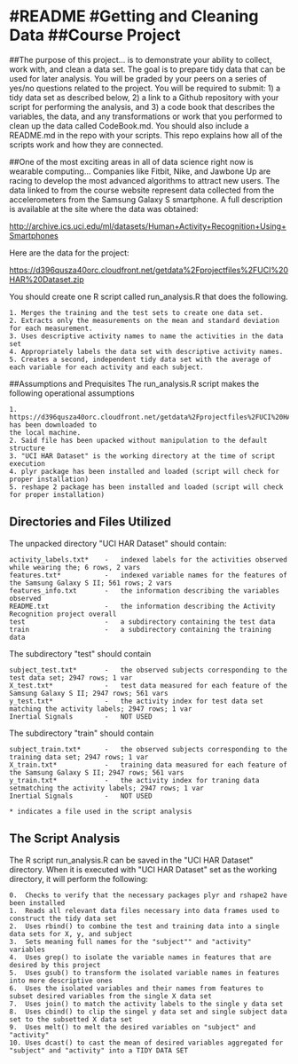 #README
#Getting and Cleaning Data
##Course Project
========================================================
##The purpose of this project...
is to demonstrate your ability to collect, work with, and clean a data set. The goal is to prepare tidy data that can 
be used for later analysis. You will be graded by your peers on a series of yes/no questions related to the project. 
You will be required to submit: 1) a tidy data set as described below, 2) a link to a Github repository with your script 
for performing the analysis, and 3) a code book that describes the variables, the data, and any transformations or work 
that you performed to clean up the data called CodeBook.md. You should also include a README.md in the repo with your 
scripts. This repo explains how all of the scripts work and how they are connected.  

##One of the most exciting areas in all of data science right now is wearable computing...
Companies like Fitbit, Nike, and Jawbone Up are racing to develop the most advanced algorithms to attract new users. 
The data linked to from the course website represent data collected from the accelerometers from the Samsung Galaxy S 
smartphone. A full description is available at the site where the data was obtained: 

http://archive.ics.uci.edu/ml/datasets/Human+Activity+Recognition+Using+Smartphones 

Here are the data for the project: 

https://d396qusza40orc.cloudfront.net/getdata%2Fprojectfiles%2FUCI%20HAR%20Dataset.zip 

You should create one R script called run_analysis.R that does the following. 
    
    1. Merges the training and the test sets to create one data set.
    2. Extracts only the measurements on the mean and standard deviation for each measurement. 
    3. Uses descriptive activity names to name the activities in the data set
    4. Appropriately labels the data set with descriptive activity names. 
    5. Creates a second, independent tidy data set with the average of each variable for each activity and each subject. 

##Assumptions and Prequisites
The run_analysis.R script makes the following operational assumptions
    
    1. https://d396qusza40orc.cloudfront.net/getdata%2Fprojectfiles%2FUCI%20HAR%20Dataset.zip has been downloaded to
    the local machine.
    2. Said file has been upacked without manipulation to the default structure
    3. "UCI HAR Dataset" is the working directory at the time of script execution
    4. plyr package has been installed and loaded (script will check for proper installation)
    5. reshape 2 package has been installed and loaded (script will check for proper installation)

## Directories and Files Utilized
The unpacked directory "UCI HAR Dataset" should contain:
    
    activity_labels.txt*    -   indexed labels for the activities observed while wearing the; 6 rows, 2 vars
    features.txt*           -   indexed variable names for the features of the Samsung Galaxy S II; 561 rows; 2 vars
    features_info.txt       -   the information describing the variables observed 
    README.txt              -   the information describing the Activity Recognition project overall         
    test                    -   a subdirectory containing the test data
    train                   -   a subdirectory containing the training data

The subdirectory "test" should contain
    
    subject_test.txt*       -   the observed subjects corresponding to the test data set; 2947 rows; 1 var
    X_test.txt*             -   test data measured for each feature of the Samsung Galaxy S II; 2947 rows; 561 vars
    y_test.txt*             -   the activity index for test data set matching the activity labels; 2947 rows; 1 var
    Inertial Signals        -   NOT USED

The subdirectory "train" should contain
    
    subject_train.txt*      -   the observed subjects corresponding to the training data set; 2947 rows; 1 var
    X_train.txt*            -   training data measured for each feature of the Samsung Galaxy S II; 2947 rows; 561 vars
    y_train.txt*            -   the activity index for traning data setmatching the activity labels; 2947 rows; 1 var
    Inertial Signals        -   NOT USED

    * indicates a file used in the script analysis

## The Script Analysis
The R script run_analysis.R can be saved in the "UCI HAR Dataset" directory.  When it is executed with "UCI HAR Dataset" set as the working directory, it will perform the following:

    0.  Checks to verify that the necessary packages plyr and rshape2 have been installed
    1.  Reads all relevant data files necessary into data frames used to construct the tidy data set
    2.  Uses rbind() to combine the test and training data into a single data sets for X, y, and subject
    3.  Sets meaning full names for the "subject"" and "activity" variables
    4.  Uses grep() to isolate the variable names in features that are desired by this project
    5.  Uses gsub() to transform the isolated variable names in features into more descriptive ones
    6.  Uses the isolated variables and their names from features to subset desired variables from the single X data set
    7.  Uses join() to match the activity labels to the single y data set
    8.  Uses cbind() to clip the singel y data set and single subject data set to the subsetted X data set
    9.  Uses melt() to melt the desired variables on "subject" and "activity"
    10. Uses dcast() to cast the mean of desired variables aggregated for "subject" and "activity" into a TIDY DATA SET
